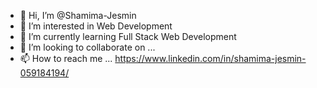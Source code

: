 - 👋 Hi, I’m @Shamima-Jesmin
- 👀 I’m interested in Web Development
- 🌱 I’m currently learning Full Stack Web Development
- 💞️ I’m looking to collaborate on ...
- 📫 How to reach me ...
https://www.linkedin.com/in/shamima-jesmin-059184194/
<!---
Shamima-Jesmin/Shamima-Jesmin is a ✨ special ✨ repository because its `README.md` (this file) appears on your GitHub profile.
You can click the Preview link to take a look at your changes.
--->
